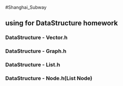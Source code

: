 #Shanghai_Subway

## using for DataStructure homework

### DataStructure - Vector.h
### DataStructure - Graph.h
### DataStructure - List.h
### DataStructure - Node.h(List Node)